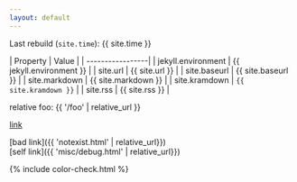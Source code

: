 ```yaml
---
layout: default
---
```


Last rebuild (`site.time`): {{ site.time }}

| Property | Value |
| -----------------|
| jekyll.environment  | {{ jekyll.environment }} |
| site.url | {{ site.url }} |
| site.baseurl  | {{ site.baseurl }} |
| site.markdown  | {{ site.markdown }} |
| site.kramdown  | `{{ site.kramdown }}` |
| site.rss | {{ site.rss }} |


relative foo: {{ '/foo' | relative_url }}

[link](http://www.example.com)


[bad link]({{ 'notexist.html' | relative_url}})  
[self link]({{ 'misc/debug.html' | relative_url}})


{% include color-check.html %}

<style>
#props span, .mono {
    font-family: monospace;
    white-space: pre;
}

#props span {
    background-color: lightgrey;
}
</style>

<div class="mono">
<script>
        document.write('location.href    : ' + location.href + '<br>')
        document.write('window.location  : ' + window.location + '<br>')
        document.write('document.referrer: ' + document.referrer + '<br>')
    </script>
</div>
